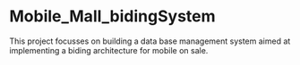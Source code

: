 # Mobile_Mall_bidingSystem
This project focusses on building a data base management system aimed at implementing a biding architecture for mobile on sale. 
